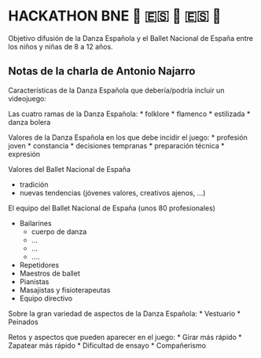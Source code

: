 # HACKATHON BNE :dancer: :es: :dancer: :es: :dancer:

Objetivo difusión de la Danza Española y el Ballet Nacional de España entre los niños y niñas de 8 a 12 años.

## Notas de la charla de Antonio Najarro

Características de la Danza Española que debería/podría incluir un videojuego:

Las cuatro ramas de la Danza Española:
    * folklore
    * flamenco
    * estilizada
    * danza bolera
    
Valores de la Danza Española en los que debe incidir el juego:
    * profesión joven
    * constancia
    * decisiones tempranas
    * preparación técnica
    * expresión
    
Valores del Ballet Nacional de España
* tradición
* nuevas tendencias (jóvenes valores, creativos ajenos, ...)

El equipo del Ballet Nacional de España (unos 80 profesionales)
  * Bailarines
      - cuerpo de danza
      - ...
      - ...
      - ....
  * Repetidores
  * Maestros de ballet
  * Pianistas
  * Masajistas y fisioterapeutas
  * Equipo directivo

Sobre la gran variedad de aspectos de la Danza Española:
    * Vestuario
    * Peinados
    
Retos y aspectos que pueden aparecer en el juego:
    * Girar más rápido
    * Zapatear más rápido
    * Dificultad de ensayo
    * Compañerismo
